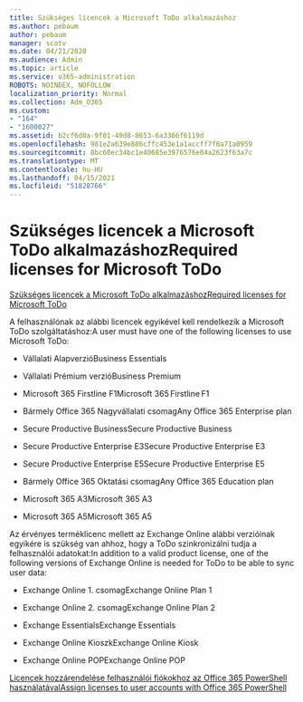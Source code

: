 ```yaml
---
title: Szükséges licencek a Microsoft ToDo alkalmazáshoz
ms.author: pebaum
author: pebaum
manager: scotv
ms.date: 04/21/2020
ms.audience: Admin
ms.topic: article
ms.service: o365-administration
ROBOTS: NOINDEX, NOFOLLOW
localization_priority: Normal
ms.collection: Adm_O365
ms.custom:
- "164"
- "1600027"
ms.assetid: b2cf6d0a-9f01-49d8-8653-6a3366f6119d
ms.openlocfilehash: 981e2a639e886cffc453e1a1accff7f8a71a0959
ms.sourcegitcommit: 8bc60ec34bc1e40685e3976576e04a2623f63a7c
ms.translationtype: MT
ms.contentlocale: hu-HU
ms.lasthandoff: 04/15/2021
ms.locfileid: "51828766"
---
```

# <a name="required-licenses-for-microsoft-todo"></a><span data-ttu-id="c7c78-102">Szükséges licencek a Microsoft ToDo alkalmazáshoz</span><span class="sxs-lookup"><span data-stu-id="c7c78-102">Required licenses for Microsoft ToDo</span></span>

[<span data-ttu-id="c7c78-103">Szükséges licencek a Microsoft ToDo alkalmazáshoz</span><span class="sxs-lookup"><span data-stu-id="c7c78-103">Required licenses for Microsoft ToDo</span></span>](https://support.office.com/article/381e9d1b-c500-49b5-973e-890fd86528d7.aspx)
  
<span data-ttu-id="c7c78-104">A felhasználónak az alábbi licencek egyikével kell rendelkezik a Microsoft ToDo szolgáltatáshoz:</span><span class="sxs-lookup"><span data-stu-id="c7c78-104">A user must have one of the following licenses to use Microsoft ToDo:</span></span>
  
- <span data-ttu-id="c7c78-105">Vállalati Alapverzió</span><span class="sxs-lookup"><span data-stu-id="c7c78-105">Business Essentials</span></span>

- <span data-ttu-id="c7c78-106">Vállalati Prémium verzió</span><span class="sxs-lookup"><span data-stu-id="c7c78-106">Business Premium</span></span>

- <span data-ttu-id="c7c78-107">Microsoft 365 Firstline F1</span><span class="sxs-lookup"><span data-stu-id="c7c78-107">Microsoft 365 Firstline F1</span></span>

- <span data-ttu-id="c7c78-108">Bármely Office 365 Nagyvállalati csomag</span><span class="sxs-lookup"><span data-stu-id="c7c78-108">Any Office 365 Enterprise plan</span></span>

- <span data-ttu-id="c7c78-109">Secure Productive Business</span><span class="sxs-lookup"><span data-stu-id="c7c78-109">Secure Productive Business</span></span>

- <span data-ttu-id="c7c78-110">Secure Productive Enterprise E3</span><span class="sxs-lookup"><span data-stu-id="c7c78-110">Secure Productive Enterprise E3</span></span>

- <span data-ttu-id="c7c78-111">Secure Productive Enterprise E5</span><span class="sxs-lookup"><span data-stu-id="c7c78-111">Secure Productive Enterprise E5</span></span>

- <span data-ttu-id="c7c78-112">Bármely Office 365 Oktatási csomag</span><span class="sxs-lookup"><span data-stu-id="c7c78-112">Any Office 365 Education plan</span></span>

- <span data-ttu-id="c7c78-113">Microsoft 365 A3</span><span class="sxs-lookup"><span data-stu-id="c7c78-113">Microsoft 365 A3</span></span>

- <span data-ttu-id="c7c78-114">Microsoft 365 A5</span><span class="sxs-lookup"><span data-stu-id="c7c78-114">Microsoft 365 A5</span></span>

<span data-ttu-id="c7c78-115">Az érvényes terméklicenc mellett az Exchange Online alábbi verzióinak egyikére is szükség van ahhoz, hogy a ToDo szinkronizálni tudja a felhasználói adatokat:</span><span class="sxs-lookup"><span data-stu-id="c7c78-115">In addition to a valid product license, one of the following versions of Exchange Online is needed for ToDo to be able to sync user data:</span></span>
  
- <span data-ttu-id="c7c78-116">Exchange Online 1. csomag</span><span class="sxs-lookup"><span data-stu-id="c7c78-116">Exchange Online Plan 1</span></span>

- <span data-ttu-id="c7c78-117">Exchange Online 2. csomag</span><span class="sxs-lookup"><span data-stu-id="c7c78-117">Exchange Online Plan 2</span></span>

- <span data-ttu-id="c7c78-118">Exchange Essentials</span><span class="sxs-lookup"><span data-stu-id="c7c78-118">Exchange Essentials</span></span>

- <span data-ttu-id="c7c78-119">Exchange Online Kioszk</span><span class="sxs-lookup"><span data-stu-id="c7c78-119">Exchange Online Kiosk</span></span>

- <span data-ttu-id="c7c78-120">Exchange Online POP</span><span class="sxs-lookup"><span data-stu-id="c7c78-120">Exchange Online POP</span></span>

[<span data-ttu-id="c7c78-121">Licencek hozzárendelése felhasználói fiókokhoz az Office 365 PowerShell használatával</span><span class="sxs-lookup"><span data-stu-id="c7c78-121">Assign licenses to user accounts with Office 365 PowerShell</span></span>](https://docs.microsoft.com/office365/enterprise/powershell/assign-licenses-to-user-accounts-with-office-365-powershell )
  